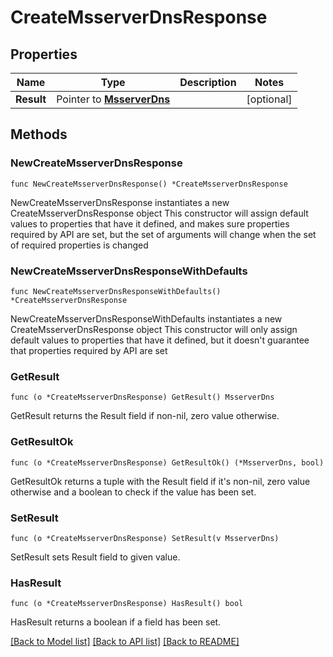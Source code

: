 # CreateMsserverDnsResponse

## Properties

Name | Type | Description | Notes
------------ | ------------- | ------------- | -------------
**Result** | Pointer to [**MsserverDns**](MsserverDns.md) |  | [optional] 

## Methods

### NewCreateMsserverDnsResponse

`func NewCreateMsserverDnsResponse() *CreateMsserverDnsResponse`

NewCreateMsserverDnsResponse instantiates a new CreateMsserverDnsResponse object
This constructor will assign default values to properties that have it defined,
and makes sure properties required by API are set, but the set of arguments
will change when the set of required properties is changed

### NewCreateMsserverDnsResponseWithDefaults

`func NewCreateMsserverDnsResponseWithDefaults() *CreateMsserverDnsResponse`

NewCreateMsserverDnsResponseWithDefaults instantiates a new CreateMsserverDnsResponse object
This constructor will only assign default values to properties that have it defined,
but it doesn't guarantee that properties required by API are set

### GetResult

`func (o *CreateMsserverDnsResponse) GetResult() MsserverDns`

GetResult returns the Result field if non-nil, zero value otherwise.

### GetResultOk

`func (o *CreateMsserverDnsResponse) GetResultOk() (*MsserverDns, bool)`

GetResultOk returns a tuple with the Result field if it's non-nil, zero value otherwise
and a boolean to check if the value has been set.

### SetResult

`func (o *CreateMsserverDnsResponse) SetResult(v MsserverDns)`

SetResult sets Result field to given value.

### HasResult

`func (o *CreateMsserverDnsResponse) HasResult() bool`

HasResult returns a boolean if a field has been set.


[[Back to Model list]](../README.md#documentation-for-models) [[Back to API list]](../README.md#documentation-for-api-endpoints) [[Back to README]](../README.md)


